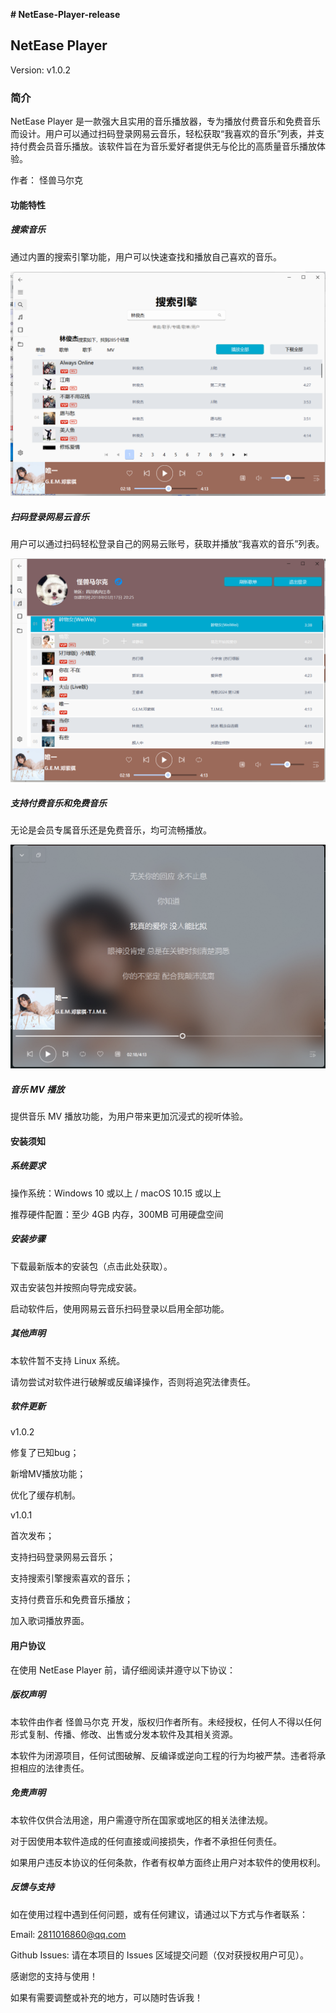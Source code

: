 **# NetEase-Player-release**

## NetEase Player

Version: v1.0.2

### 简介

NetEase Player 是一款强大且实用的音乐播放器，专为播放付费音乐和免费音乐而设计。用户可以通过扫码登录网易云音乐，轻松获取“我喜欢的音乐”列表，并支持付费会员音乐播放。该软件旨在为音乐爱好者提供无与伦比的高质量音乐播放体验。

作者： 怪兽马尔克

#### 功能特性

##### 搜索音乐

通过内置的搜索引擎功能，用户可以快速查找和播放自己喜欢的音乐。

![image](https://github.com/markcxx/NetEase-Player-release/blob/main/Image/picture%201.png?raw=true)

##### 扫码登录网易云音乐

用户可以通过扫码轻松登录自己的网易云账号，获取并播放“我喜欢的音乐”列表。

![image](https://github.com/markcxx/NetEase-Player-release/blob/main/Image/picture%202.png?raw=true)

##### 支持付费音乐和免费音乐

无论是会员专属音乐还是免费音乐，均可流畅播放。

![image](https://github.com/markcxx/NetEase-Player-release/blob/main/Image/picture%203.png?raw=true)

##### 音乐 MV 播放

提供音乐 MV 播放功能，为用户带来更加沉浸式的视听体验。

#### 安装须知

##### 系统要求

操作系统：Windows 10 或以上 / macOS 10.15 或以上

推荐硬件配置：至少 4GB 内存，300MB 可用硬盘空间

##### 安装步骤

下载最新版本的安装包（点击此处获取）。

双击安装包并按照向导完成安装。

启动软件后，使用网易云音乐扫码登录以启用全部功能。

##### 其他声明

本软件暂不支持 Linux 系统。

请勿尝试对软件进行破解或反编译操作，否则将追究法律责任。

##### 软件更新
v1.0.2

修复了已知bug；

新增MV播放功能；

优化了缓存机制。

v1.0.1

首次发布；

支持扫码登录网易云音乐；

支持搜索引擎搜索喜欢的音乐；

支持付费音乐和免费音乐播放；

加入歌词播放界面。

#### 用户协议

在使用 NetEase Player 前，请仔细阅读并遵守以下协议：

##### 版权声明

本软件由作者 怪兽马尔克 开发，版权归作者所有。未经授权，任何人不得以任何形式复制、传播、修改、出售或分发本软件及其相关资源。

本软件为闭源项目，任何试图破解、反编译或逆向工程的行为均被严禁。违者将承担相应的法律责任。

##### 免责声明

本软件仅供合法用途，用户需遵守所在国家或地区的相关法律法规。

对于因使用本软件造成的任何直接或间接损失，作者不承担任何责任。

如果用户违反本协议的任何条款，作者有权单方面终止用户对本软件的使用权利。

##### 反馈与支持

如在使用过程中遇到任何问题，或有任何建议，请通过以下方式与作者联系：

Email: 2811016860@qq.com

Github Issues: 请在本项目的 Issues 区域提交问题（仅对获授权用户可见）。

感谢您的支持与使用！

如果有需要调整或补充的地方，可以随时告诉我！
